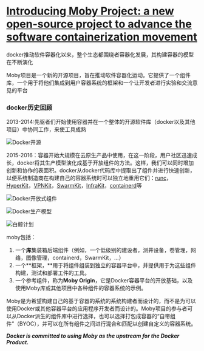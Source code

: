 # [Introducing Moby Project: a new open-source project to advance the software containerization movement](https://www.docker.com/blog/introducing-the-moby-project/)

docker推动软件容器化以来，整个生态都围绕者容器化发展，其构建容器的模型在不断演化

Moby项目是一个新的开源项目，旨在推动软件容器化运动。它提供了一个组件库，一个用于将他们集成到用户容器系统的框架和一个让开发者进行实验和交流意见的平台

### docker历史回顾

2013-2014:先驱者们开始使用容器并在一个整体的开源软件库（docker以及其他项目）中协同工作，来使工具成熟

![Docker开源](https://i1.wp.com/www.docker.com/blog/wp-content/uploads/2-2.png?resize=975%2C548&ssl=1)

2015-2016：容器开始大规模在云原生产品中使用，在这一阶段，用户社区迅速成长，docker将其生产模型演化成基于开放组件的方法。这样，我们可以同时增加创新和协作的表面积。docker从docker代码库中提取出了组件并进行快速创新，以便系统制造商在构建自己的容器系统时可以独立地重用它们：[runc](https://github.com/opencontainers/runc)，[HyperKit](https://github.com/docker/hyperkit)，[VPNKit](https://github.com/docker/vpnkit)，[SwarmKit](https://github.com/docker/swarmkit)，[InfraKit](https://github.com/docker/infrakit)，[containerd](https://github.com/containerd/containerd)等

![Docker开放式组件](https://i0.wp.com/www.docker.com/blog/wp-content/uploads/3-2.png?resize=975%2C548&ssl=1)

![Docker生产模型](https://i1.wp.com/www.docker.com/blog/wp-content/uploads/4-2.png?resize=975%2C548&ssl=1)

![白鲸计划](https://i0.wp.com/www.docker.com/blog/wp-content/uploads/5-2.png?resize=975%2C548&ssl=1)

moby包括：

1. 一个**库**集装箱后端组件（例如，一个低级别的建设者，测井设备，卷管理，网络，图像管理，containerd，SwarmKit，...）
2. 一个**框架，**用于将组件组装到独立的容器平台中，并提供用于为这些组件构建，测试和部署工件的工具。
3. 一个参考组件，称为**Moby Origin**，它是Docker容器平台的开放基础，以及使用Moby库或其他项目中各种组件的容器系统的示例。

Moby是为希望构建自己的基于容器的系统的系统构建者而设计的，而不是为可以使用Docker或其他容器平台的应用程序开发者而设计的。Moby项目的参与者可以从Docker派生的组件库中进行选择，也可以选择打包成容器的“自带组件”（BYOC），并可以在所有组件之间进行混合和匹配以创建自定义的容器系统。

 ***Docker is committed to using Moby as the upstream for the Docker Product.***